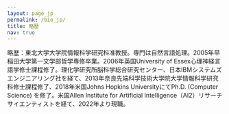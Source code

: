 ```yaml
---
layout: page_jp
permalink: /bio_jp/
title: 略歴
nav: true
---
```


略歴：東北大学大学院情報科学研究科准教授。専門は自然言語処理。2005年早稲田大学第一文学部哲学専修卒業。2006年英国University of Essex心理神経言語学修士課程修了。理化学研究所脳科学総合研究センター、日本IBMシステムズエンジニアリング社を経て、2013年奈良先端科学技術大学院大学情報科学研究科修士課程修了、2018年米国Johns Hopkins UniversityにてPh.D. (Computer Science) を修了。米国Allen Institute for Artificial Intelligence（AI2）リサーチサイエンティストを経て、2022年より現職。
